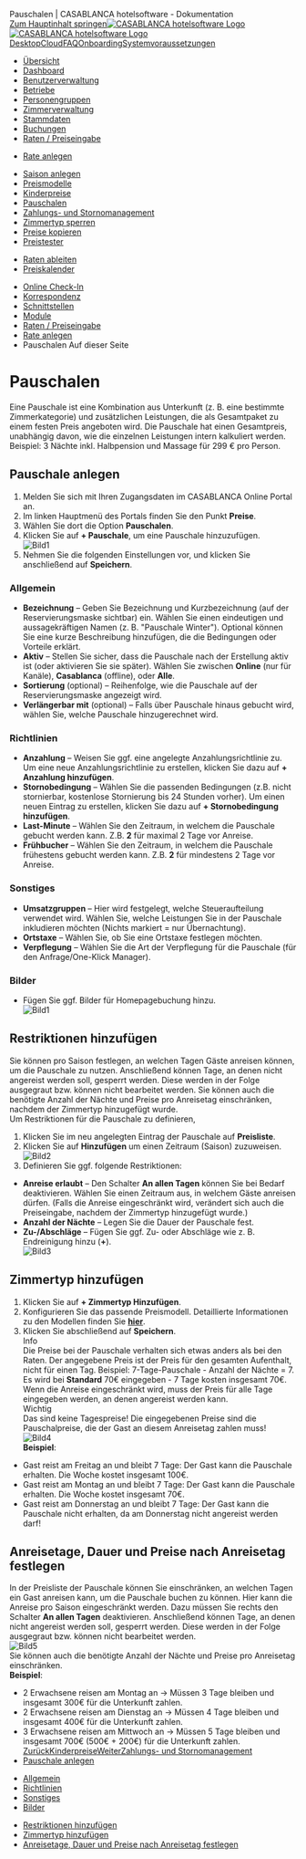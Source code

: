 Pauschalen | CASABLANCA hotelsoftware - Dokumentation  
[Zum Hauptinhalt springen](https://docs.casablanca.at/cloud/raten/rates/pauschale/#__docusaurus_skipToContent_fallback)[![CASABLANCA hotelsoftware Logo](https://docs.casablanca.at/img/logo.png) ![CASABLANCA hotelsoftware Logo](https://docs.casablanca.at/img/Casablanca_LOGO_2022_neg.png)](https://docs.casablanca.at/) [Desktop](https://docs.casablanca.at/desktop/desktop/)[Cloud](https://docs.casablanca.at/cloud/cloud_systems/)[FAQ](https://docs.casablanca.at/faq)[Onboarding](https://docs.casablanca.at/onboarding/fiscalization)[Systemvoraussetzungen](https://docs.casablanca.at/system_requirements)  
* [Übersicht](https://docs.casablanca.at/cloud/cloud_systems/)
* [Dashboard](https://docs.casablanca.at/cloud/dashboard/)
* [Benutzerverwaltung](https://docs.casablanca.at/cloud/user_management/)
* [Betriebe](https://docs.casablanca.at/cloud/company/)
* [Personengruppen](https://docs.casablanca.at/cloud/person_groups/)
* [Zimmerverwaltung](https://docs.casablanca.at/cloud/rooms/)
* [Stammdaten](https://docs.casablanca.at/cloud/main_data/)
* [Buchungen](https://docs.casablanca.at/cloud/bookings/)
* [Raten / Preiseingabe](https://docs.casablanca.at/cloud/raten/)
+ [Rate anlegen](https://docs.casablanca.at/cloud/raten/rates/)
- [Saison anlegen](https://docs.casablanca.at/cloud/raten/rates/saison)
- [Preismodelle](https://docs.casablanca.at/cloud/raten/rates/models)
- [Kinderpreise](https://docs.casablanca.at/cloud/raten/rates/kids)
- [Pauschalen](https://docs.casablanca.at/cloud/raten/rates/pauschale)
- [Zahlungs- und Stornomanagement](https://docs.casablanca.at/cloud/raten/rates/payment)
- [Zimmertyp sperren](https://docs.casablanca.at/cloud/raten/rates/roomlock)
- [Preise kopieren](https://docs.casablanca.at/cloud/raten/rates/copy)
- [Preistester](https://docs.casablanca.at/cloud/raten/rates/tester)
+ [Raten ableiten](https://docs.casablanca.at/cloud/raten/ableitung/)
+ [Preiskalender](https://docs.casablanca.at/cloud/raten/preiskalender/)
* [Online Check-In](https://docs.casablanca.at/cloud/online_checkin/)
* [Korrespondenz](https://docs.casablanca.at/cloud/online_corr/)
* [Schnittstellen](https://docs.casablanca.at/cloud/interfaces/)
* [Module](https://docs.casablanca.at/cloud/module/)  
* [Raten / Preiseingabe](https://docs.casablanca.at/cloud/raten/)
* [Rate anlegen](https://docs.casablanca.at/cloud/raten/rates/)
* Pauschalen
Auf dieser Seite

# Pauschalen  
Eine Pauschale ist eine Kombination aus Unterkunft (z. B. eine bestimmte Zimmerkategorie) und zusätzlichen Leistungen, die als Gesamtpaket zu einem festen Preis angeboten wird. Die Pauschale hat einen Gesamtpreis, unabhängig davon, wie die einzelnen Leistungen intern kalkuliert werden. Beispiel: 3 Nächte inkl. Halbpension und Massage für 299 € pro Person.

## Pauschale anlegen[](https://docs.casablanca.at/cloud/raten/rates/pauschale/#pauschale-anlegen "Direkter Link zu Pauschale anlegen")  
1. Melden Sie sich mit Ihren Zugangsdaten im CASABLANCA Online Portal an.
2. Im linken Hauptmenü des Portals finden Sie den Punkt **Preise**.
3. Wählen Sie dort die Option **Pauschalen**.
4. Klicken Sie auf **+ Pauschale**, um eine Pauschale hinzuzufügen.  
![Bild1](https://docs.casablanca.at/assets/images/pauschale_neu-08a848a04f20bc58b14e1eb423bd0723.png "Pauschale hinzufügen")  
5. Nehmen Sie die folgenden Einstellungen vor, und klicken Sie anschließend auf **Speichern**.

### Allgemein[](https://docs.casablanca.at/cloud/raten/rates/pauschale/#allgemein "Direkter Link zu Allgemein")  
* **Bezeichnung** – Geben Sie Bezeichnung und Kurzbezeichnung (auf der Reservierungsmaske sichtbar) ein. Wählen Sie einen eindeutigen und aussagekräftigen Namen (z. B. "Pauschale Winter"). Optional können Sie eine kurze Beschreibung hinzufügen, die die Bedingungen oder Vorteile erklärt.
* **Aktiv** – Stellen Sie sicher, dass die Pauschale nach der Erstellung aktiv ist (oder aktivieren Sie sie später). Wählen Sie zwischen **Online** (nur für Kanäle), **Casablanca** (offline), oder **Alle**.
* **Sortierung** (optional) – Reihenfolge, wie die Pauschale auf der Reservierungsmaske angezeigt wird.
* **Verlängerbar mit** (optional) – Falls über Pauschale hinaus gebucht wird, wählen Sie, welche Pauschale hinzugerechnet wird.

### Richtlinien[](https://docs.casablanca.at/cloud/raten/rates/pauschale/#richtlinien "Direkter Link zu Richtlinien")  
* **Anzahlung** – Weisen Sie ggf. eine angelegte Anzahlungsrichtlinie zu. Um eine neue Anzahlungsrichtlinie zu erstellen, klicken Sie dazu auf **+ Anzahlung hinzufügen**.
* **Stornobedingung** – Wählen Sie die passenden Bedingungen (z.B. nicht stornierbar, kostenlose Stornierung bis 24 Stunden vorher). Um einen neuen Eintrag zu erstellen, klicken Sie dazu auf **+ Stornobedingung hinzufügen**.
* **Last-Minute** – Wählen Sie den Zeitraum, in welchem die Pauschale gebucht werden kann. Z.B. **2** für maximal 2 Tage vor Anreise.
* **Frühbucher** – Wählen Sie den Zeitraum, in welchem die Pauschale frühestens gebucht werden kann. Z.B. **2** für mindestens 2 Tage vor Anreise.

### Sonstiges[](https://docs.casablanca.at/cloud/raten/rates/pauschale/#sonstiges "Direkter Link zu Sonstiges")  
* **Umsatzgruppen** – Hier wird festgelegt, welche Steueraufteilung verwendet wird. Wählen Sie, welche Leistungen Sie in der Pauschale inkludieren möchten (Nichts markiert = nur Übernachtung).
* **Ortstaxe** – Wählen Sie, ob Sie eine Ortstaxe festlegen möchten.
* **Verpflegung** – Wählen Sie die Art der Verpflegung für die Pauschale (für den Anfrage/One-Klick Manager).

### Bilder[](https://docs.casablanca.at/cloud/raten/rates/pauschale/#bilder "Direkter Link zu Bilder")  
* Fügen Sie ggf. Bilder für Homepagebuchung hinzu.  
![Bild1](https://docs.casablanca.at/assets/images/pauschale-645db9468c5e8bc2a04fd84b27fcb2d7.png "Pauschale")

## Restriktionen hinzufügen[](https://docs.casablanca.at/cloud/raten/rates/pauschale/#restriktionen-hinzufügen "Direkter Link zu Restriktionen hinzufügen")  
Sie können pro Saison festlegen, an welchen Tagen Gäste anreisen können, um die Pauschale zu nutzen. Anschließend können Tage, an denen nicht angereist werden soll, gesperrt werden. Diese werden in der Folge ausgegraut bzw. können nicht bearbeitet werden. Sie können auch die benötigte Anzahl der Nächte und Preise pro Anreisetag einschränken, nachdem der Zimmertyp hinzugefügt wurde.  
Um Restriktionen für die Pauschale zu definieren,  
1. Klicken Sie im neu angelegten Eintrag der Pauschale auf **Preisliste**.
2. Klicken Sie auf **Hinzufügen** um einen Zeitraum (Saison) zuzuweisen.  
![Bild2](https://docs.casablanca.at/assets/images/pauschale_hinzufuegen-8c1600fe5bf2bd0b86f8bf2b1f6f8bb9.png "Pauschale hinzufügen")  
3. Definieren Sie ggf. folgende Restriktionen:
* **Anreise erlaubt** – Den Schalter **An allen Tagen** können Sie bei Bedarf deaktivieren. Wählen Sie einen Zeitraum aus, in welchem Gäste anreisen dürfen. (Falls die Anreise eingeschränkt wird, verändert sich auch die Preiseingabe, nachdem der Zimmertyp hinzugefügt wurde.)
* **Anzahl der Nächte** – Legen Sie die Dauer der Pauschale fest.
* **Zu-/Abschläge** – Fügen Sie ggf. Zu- oder Abschläge wie z. B. Endreinigung hinzu (**+**).  
![Bild3](https://docs.casablanca.at/assets/images/pauschale_preise-72024b5f0811ca8a1cf043bef6684f9c.png "Pauschale Restriktionen")

## Zimmertyp hinzufügen[](https://docs.casablanca.at/cloud/raten/rates/pauschale/#zimmertyp-hinzufügen "Direkter Link zu Zimmertyp hinzufügen")  
1. Klicken Sie auf **+ Zimmertyp Hinzufügen**.
2. Konfigurieren Sie das passende Preismodell. Detaillierte Informationen zu den Modellen finden Sie **[hier](https://docs.casablanca.at/cloud/raten/rates/models)**.
3. Klicken Sie abschließend auf **Speichern**.  
Info  
Die Preise bei der Pauschale verhalten sich etwas anders als bei den Raten. Der angegebene Preis ist der Preis für den gesamten Aufenthalt, nicht für einen Tag. Beispiel: 7-Tage-Pauschale - Anzahl der Nächte = 7. Es wird bei **Standard** 70€ eingegeben - 7 Tage kosten insgesamt 70€.  
Wenn die Anreise eingeschränkt wird, muss der Preis für alle Tage eingegeben werden, an denen
angereist werden kann.  
Wichtig  
Das sind keine Tagespreise! Die eingegebenen Preise sind die Pauschalpreise, die der Gast an
diesem Anreisetag zahlen muss!  
![Bild4](https://docs.casablanca.at/assets/images/restriktion_anreise-87fe403c12a05e76917330694bc6dadf.png "Restriktion Anreise")  
**Beispiel**:  
* Gast reist am Freitag an und bleibt 7 Tage: Der Gast kann die Pauschale erhalten. Die Woche
kostet insgesamt 100€.
* Gast reist am Montag an und bleibt 7 Tage: Der Gast kann die Pauschale erhalten. Die Woche
kostet insgesamt 70€.
* Gast reist am Donnerstag an und bleibt 7 Tage: Der Gast kann die Pauschale nicht erhalten,
da am Donnerstag nicht angereist werden darf!

## Anreisetage, Dauer und Preise nach Anreisetag festlegen[](https://docs.casablanca.at/cloud/raten/rates/pauschale/#anreisetage-dauer-und-preise-nach-anreisetag-festlegen "Direkter Link zu Anreisetage, Dauer und Preise nach Anreisetag festlegen")  
In der Preisliste der Pauschale können Sie einschränken, an welchen Tagen ein Gast anreisen kann, um die Pauschale buchen zu können. Hier kann die Anreise pro Saison eingeschränkt werden. Dazu müssen Sie rechts den Schalter **An allen Tagen** deaktivieren. Anschließend können Tage, an denen nicht angereist werden soll, gesperrt werden. Diese werden in der Folge ausgegraut bzw. können nicht bearbeitet werden.  
![Bild5](https://docs.casablanca.at/assets/images/pauschale_zimmer-75b28a17fb0aca790a69ce5a7334061d.png "Pauschale Zimmer")  
Sie können auch die benötigte Anzahl der Nächte und Preise pro Anreisetag einschränken.  
**Beispiel**:  
* 2 Erwachsene reisen am Montag an -> Müssen 3 Tage bleiben und insgesamt 300€ für die Unterkunft zahlen.
* 2 Erwachsene reisen am Dienstag an -> Müssen 4 Tage bleiben und insgesamt 400€ für die Unterkunft zahlen.
* 3 Erwachsene reisen am Mittwoch an -> Müssen 5 Tage bleiben und insgesamt 700€ (500€ + 200€) für die Unterkunft zahlen.
[ZurückKinderpreise](https://docs.casablanca.at/cloud/raten/rates/kids)[WeiterZahlungs- und Stornomanagement](https://docs.casablanca.at/cloud/raten/rates/payment)  
* [Pauschale anlegen](https://docs.casablanca.at/cloud/raten/rates/pauschale/#pauschale-anlegen)
+ [Allgemein](https://docs.casablanca.at/cloud/raten/rates/pauschale/#allgemein)
+ [Richtlinien](https://docs.casablanca.at/cloud/raten/rates/pauschale/#richtlinien)
+ [Sonstiges](https://docs.casablanca.at/cloud/raten/rates/pauschale/#sonstiges)
+ [Bilder](https://docs.casablanca.at/cloud/raten/rates/pauschale/#bilder)
* [Restriktionen hinzufügen](https://docs.casablanca.at/cloud/raten/rates/pauschale/#restriktionen-hinzufügen)
* [Zimmertyp hinzufügen](https://docs.casablanca.at/cloud/raten/rates/pauschale/#zimmertyp-hinzufügen)
* [Anreisetage, Dauer und Preise nach Anreisetag festlegen](https://docs.casablanca.at/cloud/raten/rates/pauschale/#anreisetage-dauer-und-preise-nach-anreisetag-festlegen)